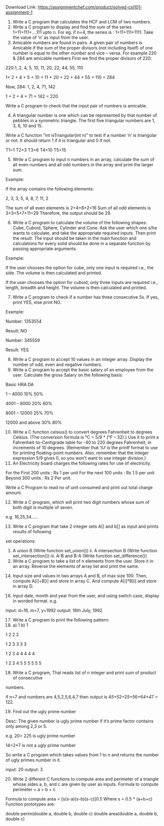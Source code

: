 Download Link: https://assignmentchef.com/product/solved-csl101-assignment-1
<br>



<ol>

 <li>Write a C program that calculates the HCF and LCM of two numbers.</li>

 <li>Write a C program to display and find the sum of the series 1+11+111+….111 upto n. For eg. if n=4, the series is : 1+11+111+1111. Take the value of ‘n’ as input from the user.</li>

 <li>Amicable numbers are found in pairs. A given pair of numbers is Amicable if the sum of the proper divisors (not including itself) of one number is equal to the other number and vice – versa. For example 220 &amp; 284 are amicable numbers First we find the proper divisors of 220:</li>

</ol>

220:1, 2, 4, 5, 10, 11, 20, 22, 44, 55, 110

1+ 2 + 4 + 5 + 10 + 11 + 20 + 22 + 44 + 55 + 110 = 284

Now, 284: 1, 2, 4, 71, 142

1 + 2 + 4 + 71 + 142 = 220

Write a C program to check that the input pair of numbers is amicable.

<ol start="4">

 <li>A triangular number is one which can be represented by that number of pebbles in a symmetric triangle. The first five triangular numbers are 1, 3, 6, 10 and 15.</li>

</ol>

Write a C function ”int isTriangular(int n)” to test if a number ‘n’ is triangular or not. It should return 1 if it is triangular and 0 if not.

T1=1 T2=3 T3=6 T4=10 T5=15

<ol start="5">

 <li>Write a C program to input n numbers in an array, calculate the sum of all even numbers and all odd numbers in the array and print the larger sum.</li>

</ol>

Example:

If the array contains the following elements:

2, 3, 3, 5, 4, 8, 7, 11, 2

The sum of all even elements is 2+4+8+2=16 Sum of all odd elements is 3+3+5+7+11=29 Therefore, the output should be 29.

<ol start="6">

 <li>Write a C program to calculate the volume of the following shapes: Cube, Cuboid, Sphere, Cylinder and Cone. Ask the user which one s/he wants to calculate, and take the appropriate required inputs. Then print the result. The input should be taken in the main function and calculations for every solid should be done in a separate function by passing appropriate arguments.</li>

</ol>

Example:

If the user chooses the option for cube, only one input is required i.e., the side. The volume is then calculated and printed.

If the user chooses the option for cuboid, only three inputs are required i.e., length, breadth and height. The volume is then calculated and printed.

<ol start="7">

 <li>Write a C program to check if a number has three consecutive 5s. If yes, print YES, else print NO.</li>

</ol>

Example:

Number: 1353554

Result: NO

Number: 345559

Result: YES

<ol start="8">

 <li>Write a C program to accept 10 values in an integer array. Display the number of odd, even and negative numbers.</li>

 <li>Write a C program to accept the basic salary of an employee from the user. Calculate the gross Salary on the following basis:</li>

</ol>

Basic                             HRA  DA

1 – 4000                       10%     50%

4001 – 8000                 20%     60%

8001 – 12000                25%     70%

12000 and above          30%     80%

<ol start="10">

 <li>Write a C function celsius() to convert degrees Fahrenheit to degrees Celsius. (The conversion formula is °C = 5/9 * (°F – 32).) Use it to print a Fahrenheit-to-Centigrade table for -40 to 220 degrees Fahrenheit, in increments of 10 degrees. (Remember that %f is the printf format to use for printing floating-point numbers. Also, remember that the integer expression 5/9 gives 0, so you won’t want to use integer division.)</li>

 <li>An Electricity board charges the following rates for use of electricity.</li>

</ol>

For the First 200 units : Rs 1 per unit For the next 100 units : Rs 1.5 per unit Beyond 300 units : Rs 2 Per unit.

Write a C Program to read no of unit consumed and print out total charge amount.

<ol start="12">

 <li>Write a C program, which will print two digit numbers whose sum of both digit is multiple of seven.</li>

</ol>

e.g. 16,25,34……

<ol start="13">

 <li>Write a C program that take 2 integer sets A[] and b[] as input and prints results of following</li>

</ol>

set operations:

<ol>

 <li>A union B (Write function set_union()) ii. A intersection B (Write function set_intersection()) iii. A-B and B-A (Write function set_difference())</li>

 <li>Write a C program to take a list of n elements from the user. Store it in an array. Reverse the elements of array list and print the same.</li>

</ol>




<ol start="14">

 <li>Input size and values in two arrays A and B, of max size 100. Then, compute A[i]+B[i] and store in array C. And compute A[i]*B[i] and store in array D.</li>

</ol>




<ol start="16">

 <li>Input date, month and year from the user, and using switch case, display in worded format. e.g.</li>

</ol>

input: d=16, m=7, y=1992 output: 16th July, 1992




<ol start="17">

 <li>Write a C program to print the following pattern:</li>

 <li>a) 1                                         b) 1</li>

</ol>

1 2                                          2 2

1 2 3                                         3 3 3

1 2 3 4                                      4 4 4 4

1 2 3 4 5                                  5 5 5 5 5




<ol start="18">

 <li>Write a C program, That reads list of n integer and print sum of product of consecutive</li>

</ol>

numbers.

if n=7 and numbers are 4,5,2,5,6,4,7 then output is 4*5+5*2+2*5+5*6+6*4+4*7 = 122.

<ol start="19">

 <li>Find out the ugly prime number</li>

</ol>

Desc: The given number is ugly prime number if it’s prime factor contains only among 2,3 or 5.

e.g. 20= 2*2*5 is ugly prime number

14=2*7 is not a ugly prime number

So write a C program which takes values from 1 to n and returns the number of ugly primes number in it.

input: 20 output: 3

<ol start="20">

 <li>Write 2 different C functions to compute area and perimeter of a triangle whose sides a, b, and c are given by user as inputs. Formula to compute perimeter = a + b + c</li>

</ol>

Formula to compute area = [s(s-a)(s-b)(s-c)]0.5 Where s = 0.5 * (a+b+c) Function prototypes are:

double perim(double a, double b, double c) double area(double a, double b, double c)





